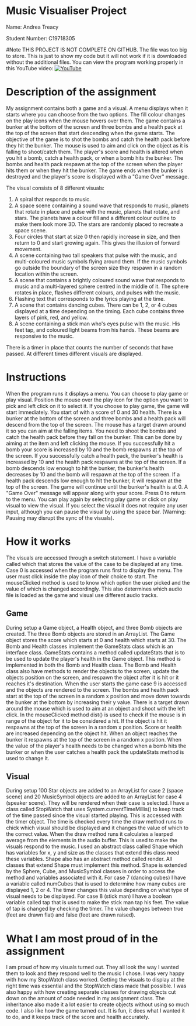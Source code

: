# Music Visualiser Project

Name: Andrea Treacy

Student Number: C19718305

#Note
THIS PROJECT IS NOT COMPLETE ON GITHUB. The file was too big to store. This is just to show my code but it will not work if it is downloaded without the additional files. You can view the program working properly in this YouTube video:
[![YouTube](http://img.youtube.com/vi/pAm0JFgpbM0/0.jpg)](https://www.youtube.com/watch?v=pAm0JFgpbM0)

# Description of the assignment
My assignment contains both a game and a visual. A menu displays when it starts where you can choose from the two options. The fill colour changes on the play icons when the mouse hovers over them. 
The game contains a bunker at the bottom of the screen and three bombs and a health pack at the top of the screen that start descending when the game starts. The objective of the game is to shot the bombs and catch the health pack before they hit the bunker. The mouse is used to aim and click on the object as it is falling to shoot/catch them. The player's score and health is altered when you hit a bomb, catch a health pack, or when a bomb hits the bunker. The bombs and health pack respawn at the top of the screen when the player hits them or when they hit the bunker. The game ends when the bunker is destroyed and the player's score is displayed with a "Game Over" message.

The visual consists of 8 different visuals:
1. A spiral that responds to music.
2. A space scene containing a sound wave that responds to music, planets that rotate in place and pulse with the music, planets that rotate, and stars. The planets have a colour fill and a different colour outline to make them look more 3D. The stars are randomly placed to recreate a space scene.
3. Four circles that start at size 0 then rapidly increase in size, and then return to 0 and start growing again. This gives the illusion of forward movement.
4. A scene containing two tall speakers that pulse with the music, and multi-coloured music symbols flying around them. If the music symbols go outside the boundary of the screen size they respawn in a random location within the screen.
5. A scene that contains a brightly coloured sound wave that responds to music and a multi-layered sphere centred in the middle of it. The sphere rotates in place, flashes different colours, and pulses with the music.
6. Flashing text that corresponds to the lyrics playing at the time.
7. A scene that contains dancing cubes. There can be 1, 2, or 4 cubes displayed at a time depending on the timing. Each cube contains three layers of pink, red, and yellow.
8. A scene containing a stick man who's eyes pulse with the music. His feet tap, and coloured light beams from his hands. These beams are responsive to the music.

There is a timer in place that counts the number of seconds that have passed. At different times different visuals are displayed.

# Instructions
When the program runs it displays a menu. You can choose to play game or play visual. Position the mouse over the play icon for the option you want to pick and left click on it to select it. 
If you choose to play game, the game will start immediately. You start of with a score of 0 and 30 health. There is a bunker at the bottom of the screen and three bombs and a health pack will descend from the top of the screen. The mouse has a target drawn around it so you can aim at the falling items. You need to shoot the bombs and catch the health pack before they fall on the bunker. This can be done by aiming at the item and left clicking the mouse. If you successfully hit a bomb your score is increased by 10 and the bomb respawns at the top of the screen. If you successfully catch a health pack, the bunker's health is increased by 10 and the health pack respawns at the top of the screen. If a bomb descends low enough to hit the bunker, the bunker's health decreases by 10 and the bomb will respawn at the top of the screen. If a health pack descends low enough to hit the bunker, it will respawn at the top of the screen.
The game will continue until the bunker's health is at 0. A "Game Over" message will appear along with your score.
Press 0 to return to the menu. You can play again by selecting play game or click on play visual to view the visual. If you select the visual it does not require any user input, although you can pause the visual by using the space bar. (Warning: Pausing may disrupt the sync of the visuals).

# How it works
The visuals are accessed through a switch statement. I have a variable called which that stores the value of the case to be displayed at any time. Case 0 is accessed when the program runs first to display the menu. The user must click inside the play icon of their choice to start. The mouseClicked method is used to know which option the user picked and the value of which is changed accordingly. This also determines which audio file is loaded as the game and visual use different audio tracks.

## Game
During setup a Game object, a Health object, and three Bomb objects are created. The three Bomb objects are stored in an ArrayList. The Game object stores the score which starts at 0 and health which starts at 30. The Bomb and Health classes implement the GameStats class which is an interface class. GameStats contains a method called updateStats that is to be used to update the player's health in the Game object. This method is implemented in both the Bomb and Health class. The Bomb and Health class also have methods to render the objects to the screen, update the objects position on the screen, and respawn the object after it is hit or it reaches it's destination.
When the user starts the game case 9 is accessed and the objects are rendered to the screen. The bombs and health pack start at the top of the screen in a random x position and move down towards the bunker at the bottom by increasing their y value. There is a target drawn around the mouse which is used to aim at an object and shoot with the left click. In the mouseClicked method dist() is used to check if the mouse is in range of the object for it to be considered a hit. If the object is hit it respawns at the top of the screen in a random x position. Score or health are increased depending on the object hit.
When an object reaches the bunker it respawns at the top of the screen in a random x position. When the value of the player's health needs to be changed when a bomb hits the bunker or when the user catches a health pack the updateStats method is used to change it.

## Visual
During setup 100 Star objects are added to an ArrayList for case 2 (space scene) and 20 MusicSymbol objects are added to an ArrayList for case 4 (speaker scene). They will be rendered when their case is selected.
I have a class called StopWatch that uses System.currentTimeMillis() to keep track of the time passed since the visual started playing. This is accessed with the timer object. The time is checked every time the draw method runs to chick which visual should be displayed and it changes the value of which to the correct value.
When the draw method runs it calculates a learped average from the elements in the audio buffer. This is used to make the visuals respond to the music.
I used an abstract class called Shape which has variables for x, y and size as the classes that extend this class need these variables. Shape also has an abstract method called render. All classes that extend Shape must implement this method. Shape is extended by the Sphere, Cube, and MusicSymbol classes in order to access the method and variables associated with it.
For case 7 (dancing cubes) I have a variable called numCubes that is used to determine how many cubes are displayed 1, 2 or 4. The timer changes this value depending on what type of visual needs to be displayed.
For case 8 (stick man) I have a boolean variable called tap that is used to make the stick man tap his feet. The value of tap is changed by checking the timer. The value changes between true (feet are drawn flat) and false (feet are drawn raised).

# What I am most proud of in the assignment
I am proud of how my visuals turned out. They all look the way I wanted them to look and they respond well to the music I chose.
I was very happy with how my StopWatch class worked. Getting the visuals to display at the right time was essential and the StopWatch class made that possible.
I was also happy with how creating separate classes for drawing objects cut down on the amount of code needed in my assignment class. The inheritance also made it a lot easier to create objects without using so much code.
I also like how the game turned out. It is fun, it does what I wanted it to do, and it keeps track of the score and health accurately.


